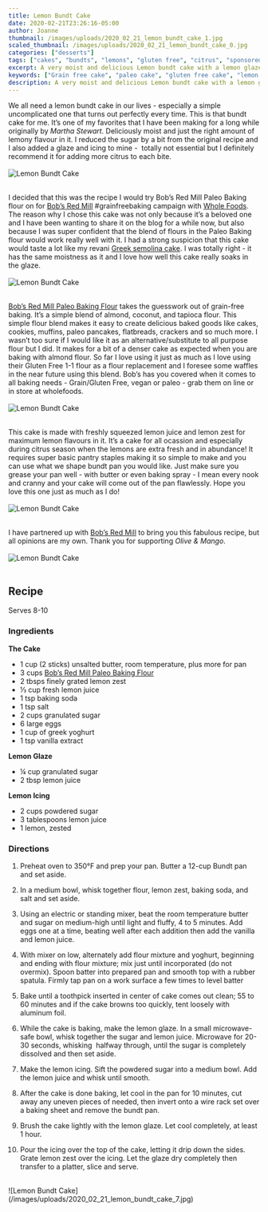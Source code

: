 ```yaml
---
title: Lemon Bundt Cake
date: 2020-02-21T23:26:16-05:00
author: Joanne
thumbnail: /images/uploads/2020_02_21_lemon_bundt_cake_1.jpg
scaled_thumbnail: /images/uploads/2020_02_21_lemon_bundt_cake_0.jpg
categories: ["desserts"]
tags: ["cakes", "bundts", "lemons", "gluten free", "citrus", "sponsored"]
excerpt: A very moist and delicious Lemon bundt cake with a lemon glaze and icing 
keywords: ["Grain free cake", "paleo cake", "gluten free cake", "lemon bundt cake"]
description: A very moist and delicious Lemon bundt cake with a lemon glaze and icing 
---
```


We all need a lemon bundt cake in our lives - especially a simple uncomplicated one that turns out perfectly every time. This is that bundt cake for me. It’s one of my favorites that I have been making for a long while originally by _Martha Stewart_. Deliciously moist and just the right amount of lemony flavour in it. I reduced the sugar by a bit from the original recipe and I also added a glaze and icing to mine -  totally not essential but I definitely recommend it for adding more citrus to each bite. 
</br>
</br>
![Lemon Bundt Cake](/images/uploads/2020_02_21_lemon_bundt_cake_2.jpg)
</br>
</br>

I decided that this was the recipe I would try Bob’s Red Mill Paleo Baking flour on for <span class="highlight"><a rel="nofollow" href="https://www.bobsredmill.com/?utm_source=TheOliveAndMango&utm_medium=influencer&utm_campaign=bobsredmill">Bob’s Red Mill</a></span> #grainfreebaking campaign with <span class="highlight"><a rel="nofollow" href="https://www.wholefoodsmarket.com/">Whole Foods</a></span>. 
The reason why I chose this cake was not only because it’s a beloved one and I have been wanting to share it on the blog for a while now, but also because I was super confident that the blend of flours in the Paleo Baking flour would work really well with it. I had a strong suspicion that this cake would taste a lot like my revani [Greek semolina cake](https://www.oliveandmango.com/greek-semolina-cake-revani/). I was totally right - it has the same moistness as it and I love how well this cake really soaks in the glaze. 
</br>
</br>
![Lemon Bundt Cake](/images/uploads/2020_02_21_lemon_bundt_cake_3.jpg)
</br>
</br>

<span class="highlight"><a rel="nofollow" href="https://www.bobsredmill.com/paleo-baking-flour.html">Bob’s Red Mill Paleo Baking Flour</a></span> takes the guesswork out of grain-free baking. It’s a simple blend of almond, coconut, and tapioca flour. This simple flour blend makes it easy to create delicious baked goods like cakes, cookies, muffins, paleo pancakes, flatbreads, crackers and so much more. I wasn’t too sure if I would like it as an alternative/substitute to all purpose flour but I did. It makes for a bit of a denser cake as expected when you are baking with almond flour. So far I love using it just as much as I love using their Gluten Free 1-1 flour as a flour replacement and I foresee some waffles in the near future using this blend. Bob’s has you covered when it comes to all baking needs - Grain/Gluten Free, vegan or paleo - grab them on line or in store at wholefoods. 
</br>
</br>
![Lemon Bundt Cake](/images/uploads/2020_02_21_lemon_bundt_cake_4.jpg)
</br>
</br>

This cake is made with freshly squeezed lemon juice and lemon zest for maximum lemon flavours in it. It’s a cake for all ocassion and especially during citrus season when the lemons are extra fresh and in abundance! It requires super basic pantry staples making it so simple to make and you can use what we shape bundt pan you would like. Just make sure you grease your pan well - with butter or even baking spray - I mean every nook and cranny and your cake will come out of the pan flawlessly. Hope you love this one just as much as I do!
</br>
</br>
![Lemon Bundt Cake](/images/uploads/2020_02_21_lemon_bundt_cake_5.jpg)
</br>
</br>

I have partnered up with <span class="highlight"><a rel="nofollow" href="https://www.bobsredmill.com/?utm_source=TheOliveAndMango&utm_medium=influencer&utm_campaign=bobsredmill">Bob’s Red Mill</a></span> to bring you this fabulous recipe, but all opinions are my own. Thank you for supporting _Olive & Mango_.
</br>
</br>
![Lemon Bundt Cake](/images/uploads/2020_02_21_lemon_bundt_cake_6.jpg)
</br>
</br>

## Recipe
Serves 8-10

### Ingredients 

__The Cake__

* <span itemprop="ingredients">1 cup (2 sticks) unsalted butter, room temperature, plus more for pan </span>
* <span itemprop="ingredients">3 cups <span class="highlight"><a rel="nofollow" href="https://www.bobsredmill.com/paleo-baking-flour.html">Bob’s Red Mill Paleo Baking Flour</a></span>
* <span itemprop="ingredients">2 tbsps finely grated lemon zest </span>
* <span itemprop="ingredients">&frac13; cup fresh lemon juice </span>
* <span itemprop="ingredients">1 tsp baking soda </span>
* <span itemprop="ingredients">1 tsp salt </span>
* <span itemprop="ingredients">2 cups granulated sugar </span>
* <span itemprop="ingredients">6 large eggs </span>
* <span itemprop="ingredients">1 cup of greek yoghurt </span>
* <span itemprop="ingredients">1 tsp vanilla extract</span>

__Lemon Glaze__

* <span itemprop="ingredients">&frac14; cup granulated sugar </span>
* <span itemprop="ingredients">2 tbsp lemon juice </span>

__Lemon Icing__

* <span itemprop="ingredients">2 cups powdered sugar </span>
* <span itemprop="ingredients">3 tablespoons lemon juice</span>
* <span itemprop="ingredients">1 lemon, zested</span>

### Directions
<span itemprop="recipeInstructions">

1. Preheat oven to 350°F and prep your pan. Butter a 12-cup Bundt pan and set aside. 

1. In a medium bowl, whisk together flour, lemon zest, baking soda, and salt and set aside.

1. Using an electric or standing mixer, beat the room temperature butter and sugar on medium-high until light and fluffy, 4 to 5 minutes. Add eggs one at a time, beating well after each addition then add the vanilla and lemon juice.

1. With mixer on low, alternately add flour mixture and yoghurt, beginning and ending with flour mixture; mix just until incorporated (do not overmix). Spoon batter into prepared pan and smooth top with a rubber spatula. Firmly tap pan on a work surface a few times to level batter 

1. Bake until a toothpick inserted in center of cake comes out clean; 55 to 60 minutes and if the cake browns too quickly, tent loosely with aluminum foil. 

1. While the cake is baking, make the lemon glaze. In a small microwave-safe bowl, whisk together the sugar and lemon juice. Microwave for 20-30 seconds, whisking  halfway through, until the sugar is completely dissolved and then set aside.

1. Make the lemon icing. Sift the powdered sugar into a medium bowl. Add the lemon juice and whisk until smooth.

1. After the cake is done baking, let cool in the pan for 10 minutes, cut away any uneven pieces of needed, then invert onto a wire rack set over a baking sheet and remove the bundt pan. 

1. Brush the cake lightly with the lemon glaze. Let cool completely, at least 1 hour.

1. Pour the icing over the top of the cake, letting it drip down the sides. Grate lemon zest over the icing. Let the glaze dry completely then transfer to a platter, slice and serve.
</span>

</br>
![Lemon Bundt Cake](/images/uploads/2020_02_21_lemon_bundt_cake_7.jpg)